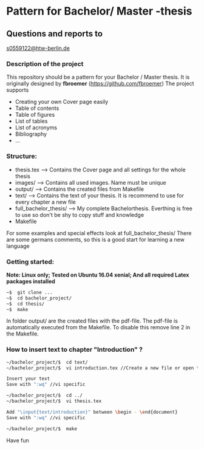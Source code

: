 # Pattern for Bachelor/ Master -thesis

## Questions and reports to
<s0559122@htw-berlin.de>

### Description of the project

This repository should be a pattern for your Bachelor / Master thesis. It is originally designed by **fbroemer** (<https://github.com/fbroemer>)
The project supports 

- Creating your own Cover page easily
- Table of contents
- Table of figures
- List of tables
- List of acronyms
- Bibliography
- ...


### Structure:
- thesis.tex  --> Contains the Cover page and all settings for the whole thesis
- images/     --> Contains all used images. Name must be unique
- output/     --> Contains the created files from Makefile
- text/       --> Contains the text of your thesis. It is recommend to use for every chapter a new file
- full_bachelor_thesis/   --> My complete Bachelorthesis. Everthing is free to use so don't be shy to copy stuff and knowledge
- Makefile

For some examples and special effects look at full_bachelor_thesis/
There are some germans comments, so this is a good start for learning a new language


### Getting started:
**Note: Linux only; Tested on Ubuntu 16.04 xenial; And all required Latex packages installed**
```bash
~$  git clone ...
~$  cd bachelor_project/
~$  cd thesis/
~$  make
```
In folder output/ are the created files with the pdf-file. The pdf-file is automatically executed from the Makefile.
To disable this remove line 2 in the Makefile.


### How to insert text to chapter "Introduction" ?
```bash
~/bachelor_project/$  cd text/
~/bachelor_project/$  vi introduction.tex //Create a new file or open the existing

Insert your text
Save with ":wq" //vi specific

~/bachelor_project/$  cd ../
~/bachelor_project/$  vi thesis.tex

Add "\input{text/introduction}" between \begin - \end{document}
Save with ":wq" //vi specific

~/bachelor_project/$  make
```
Have fun

